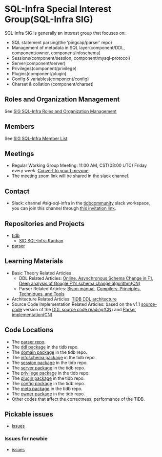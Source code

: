 # SQL-Infra Special Interest Group(SQL-Infra SIG)

SQL-Infra SIG is generally an interest group that focuses on:

* SQL statement parsing(the ‘pingcap/parser’ repo)
* Management of metadata in SQL layer(component/DDL, component/owner, component/infoschema)
* Sessions(component/session, component/mysql-protocol)
* Server(component/server)
* Privileges(component/privilege)
* Plugins(component/plugin)
* Config & variables(component/config)
* Charset & collation (component/charset)

## Roles and Organization Management

See [SIG SQL-Infra Roles and Organization Management](https://github.com/pingcap/community/blob/master/special-interest-groups/sig-sql-infra/roles-and-organization-management.md)

## Members

See [SIG SQL-Infra Member List](https://contributor.tidb.io/sig/sql-infra)

## Meetings

* Regular Working Group Meeting: 11:00 AM, CST(03:00 UTC) Friday every week. [Convert to your timezone](http://www.thetimezoneconverter.com).
* The meeting zoom link will be shared in the slack channel.

## Contact

* Slack: channel #sig-sql-infra in the [tidbcommunity](https://pingcap.com/tidbslack) slack workspace, you can join this channel through [this invitation link](https://slack.tidb.io/invite?team=tidb-community&channel=sig-sql-infra&ref=pingcap-community).

## Repositories and Projects

* [tidb](https://github.com/pingcap/tidb)
    * [SIG SQL-Infra Kanban](https://github.com/pingcap/tidb/projects/40)
* [parser](https://github.com/pingcap/parser/issues)

## Learning Materials

* Basic Theory Related Articles
    * DDL Related Articles: [Online, Asynchronous Schema Change in F1](https://static.googleusercontent.com/media/research.google.com/zh-CN//pubs/archive/41376.pdf), [Deep analysis of Google F1's schema change algorithm(CN)](https://github.com/ngaut/builddatabase/blob/master/f1/schema-change.md)
    * Parser Related Articles: [Bison manual](https://www.gnu.org/software/bison/manual/html_node/index.html), [Compilers: Principles, Techniques, and Tools](https://www.amazon.com/Compilers-Principles-Techniques-Tools-2nd/dp/0321486811v)
* Architecture Related Articles: [TiDB DDL architecture](https://github.com/pingcap/tidb/blob/master/docs/design/2018-10-08-online-DDL.md)
* Source Code Implementation Related Articles: based on the v1.1 [source-code](https://github.com/pingcap/tidb/tree/source-code) version of the [DDL source code reading(CN)](https://pingcap.com/blog-cn/tidb-source-code-reading-17/) and [Parser implementation(CN)](https://pingcap.com/blog-cn/tidb-source-code-reading-5/)

## Code Locations

* The [parser repo](https://github.com/pingcap/parser).
* The [ddl package](https://github.com/pingcap/tidb/tree/master/ddl) in the tidb repo.
* The [domain package](https://github.com/pingcap/tidb/tree/master/domain) in the tidb repo.
* The [infoschema package](https://github.com/pingcap/tidb/tree/master/infoschema) in the tidb repo.
* The [session package](https://github.com/pingcap/tidb/tree/master/session) in the tidb repo.
* The [server package](https://github.com/pingcap/tidb/tree/master/server) in the tidb repo.
* The [privilege package](https://github.com/pingcap/tidb/tree/master/privilege) in the tidb repo.
* The [plugin package](https://github.com/pingcap/tidb/tree/master/plugin) in the tidb repo.
* The [config package](https://github.com/pingcap/tidb/tree/master/config) in the tidb repo.
* The [meta package](https://github.com/pingcap/tidb/tree/master/meta) in the tidb repo.
* The [owner package](https://github.com/pingcap/tidb/tree/master/owner) in the tidb repo.
* Other codes that affect the correctness, performance of the TiDB. 

## Pickable issues

* [issues](https://github.com/pingcap/tidb/issues?q=is%3Aissue+is%3Aopen+label%3Asig%2Fsql-infra)

### Issues for newbie

* [issues](https://github.com/pingcap/tidb/issues?q=is%3Aissue+is%3Aopen+label%3Asig%2Fsql-infra+label%3Adifficulty%2Feasy)
